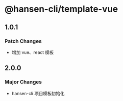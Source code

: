 # @hansen-cli/template-vue

## 1.0.1

### Patch Changes

- 增加 vue、react 模板

## 2.0.0

### Major Changes

- hansen-cli 项目模板初始化
